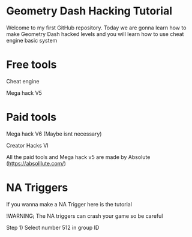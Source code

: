 # Geometry Dash Hacking Tutorial

Welcome to my first GitHub repository. Today we are gonna learn how to make Geometry Dash hacked levels and you will learn how to use cheat engine basic system

# Free tools

Cheat engine

Mega hack V5

# Paid tools

Mega hack V6 (Maybe isnt necessary)

Creator Hacks VI

All the paid tools and Mega hack v5 are made by Absolute (https://absolllute.com/)

# NA Triggers

If you wanna make a NA Trigger here is the tutorial

!WARNING¡ The NA triggers can crash your game so be careful

Step 1) Select number 512 in group ID 
